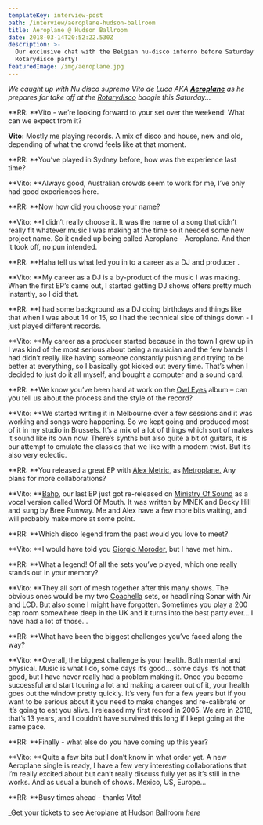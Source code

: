```yaml
---
templateKey: interview-post
path: /interview/aeroplane-hudson-ballroom
title: Aeroplane @ Hudson Ballroom
date: 2018-03-14T20:52:22.530Z
description: >-
  Our exclusive chat with the Belgian nu-disco inferno before Saturday’s
  Rotarydisco party! 
featuredImage: /img/aeroplane.jpg
---
```

_We caught up with Nu disco supremo Vito de Luca AKA _[**_Aeroplane_**](https://www.facebook.com/aeroplanemusiclove)_ as he prepares for take off at the _[_Rotarydisco_](https://www.facebook.com/RotarydiscoSydney/)_ boogie this Saturday..._

**RR: **Vito - we’re looking forward to your set over the weekend! What can we expect from it? 

**Vito:** Mostly me playing records. A mix of disco and house, new and old, depending of what the crowd feels like at that moment.

**RR: **You’ve played in Sydney before, how was the experience last time? 

**Vito: **Always good, Australian crowds seem to work for me, I’ve only had good experiences here.

**RR: **Now how did you choose your name? 

**Vito: **I didn’t really choose it. It was the name of a song that didn’t really fit whatever music I was making at the time so it needed some new project name. So it ended up being called Aeroplane - Aeroplane. And then it took off, no pun intended.

**RR: **Haha tell us what led you in to a career as a DJ and producer .

**Vito: **My career as a DJ is a by-product of the music I was making. When the first EP’s came out, I started getting DJ shows offers pretty much instantly, so I did that. 

**RR: **I had some background as a DJ doing birthdays and things like that when I was about 14 or 15, so I had the technical side of things down - I just played different records. 

**Vito: **My career as a producer started because in the town I grew up in I was kind of the most serious about being a musician and the few bands I had didn’t really like having someone constantly pushing and trying to be better at everything, so I basically got kicked out every time. That’s when I decided to just do it all myself, and bought a computer and a sound card.

**RR: **We know you’ve been hard at work on the [Owl Eyes](https://www.facebook.com/ThisIsOwlEyes/) album – can you tell us about the process and the style of the record? 

**Vito: **We started writing it in Melbourne over a few sessions and it was working and songs were happening. So we kept going and produced most of it in my studio in Brussels. It’s a mix of a lot of things which sort of makes it sound like its own now. There’s synths but also quite a bit of guitars, it is our attempt to emulate the classics that we like with a modern twist. But it’s also very eclectic.

**RR: **You released a great EP with [Alex Metric](https://www.facebook.com/alexmetricmusic/), as [Metroplane.](https://www.facebook.com/metroplane/) Any plans for more collaborations? 

**Vito: **[Bahp](https://www.beatport.com/release/bahp/1878841), our last EP just got re-released on [Ministry Of Sound](https://www.facebook.com/ministryofsoundclub/) as a vocal version called Word Of Mouth. It was written by MNEK and Becky Hill and sung by Bree Runway. Me and Alex have a few more bits waiting, and will probably make more at some point.

**RR: **Which disco legend from the past would you love to meet? 

**Vito: **I would have told you [Giorgio Moroder](https://www.facebook.com/GiorgioMoroderOfficial/), but I have met him..

**RR: **What a legend! Of all the sets you’ve played, which one really stands out in your memory? 

**Vito: **They all sort of mesh together after this many shows. The obvious ones would be my two [Coachella](https://www.facebook.com/coachella/) sets, or headlining Sonar with Air and LCD. But also some I might have forgotten. Sometimes you play  a 200 cap room somewhere deep in the UK and it turns into the best party ever… I have had a lot of those…

**RR: **What have been the biggest challenges you’ve faced along the way? 

**Vito: **Overall, the biggest challenge is your health. Both mental and physical. Music is what I do, some days it’s good... some days it’s not that good, but I have never really had a problem making it. Once you become successful and start touring a lot and making a career out of it, your health goes out the window pretty quickly. It’s very fun for a few years but if you want to be serious about it you need to make changes and re-calibrate or it’s going to eat you alive. I released my first record in 2005. We are in 2018, that’s 13 years, and I couldn’t have survived this long if I kept going at the same pace.

**RR: **Finally - what else do you have coming up this year?

**Vito: **Quite a few bits but I don’t know in what order yet. A new Aeroplane single is ready, I have a few very interesting collaborations that I’m really excited about but can’t really discuss fully yet as it’s still in the works. And as usual a bunch of shows. Mexico, US, Europe… 

**RR: **Busy times ahead - thanks Vito!

_Get your tickets to see Aeroplane at Hudson Ballroom _[here](https://www.facebook.com/events/528691954197881/)_
